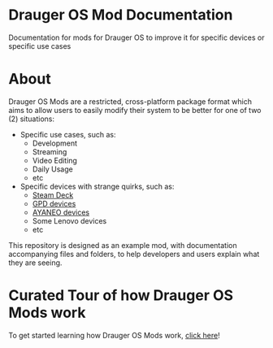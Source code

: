# Drauger OS Mod Documentation
Documentation for mods for Drauger OS to improve it for specific devices or specific use cases

# About
Drauger OS Mods are a restricted, cross-platform package format which aims to allow users to easily modify their system to be better for one of two (2) situations:

 * Specific use cases, such as:
   * Development
   * Streaming
   * Video Editing
   * Daily Usage
   * etc
 * Specific devices with strange quirks, such as:
   * [Steam Deck](https://steamdeck.com)
   * [GPD devices](https://www.gpd.hk/)
   * [AYANEO devices](https://www.ayaneo.com/)
   * Some Lenovo devices
   * etc
   
This repository is designed as an example mod, with documentation accompanying files and folders, to help developers and users explain what they are seeing.

# Curated Tour of how Drauger OS Mods work
To get started learning how Drauger OS Mods work, [click here](https://github.com/drauger-os-development/mod-docs/blob/master/about-meta.json.md)!
